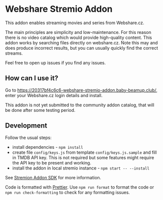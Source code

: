 # Webshare Stremio Addon

This addon enables streaming movies and series from Webshare.cz.

The main principles are simplicity and low-maintenance. For this reason there is no video catalog
which would provide high-quality content. This addon works by searching files directly on
webshare.cz. Note this may and does produce incorrect results, but you can usually quickly find the
correct streams.

Feel free to open up issues if you find any issues.

## How can I use it?

Go to https://20317bf4c6c6-webshare-stremio-addon.baby-beamup.club/, enter your Webshare.cz login
details and install.

This addon is not yet submitted to the community addon catalog, that will be done after some testing
period.

## Development

Follow the usual steps:

- install dependencies - `npm install`
- create file `config/keys.js` from template `config/keys.js.sample` and fill in TMDB API key. This
  is not required but some features might require the API key to be present and working.
- install the addon in local stremio instance - `npm start -- --install`

See [Stremion Addon SDK](https://github.com/Stremio/stremio-addon-sdk) for more information.

Code is formatted with [Prettier](https://prettier.io/docs/install). Use `npm run format` to format
the code or `npm run check-formatting` to check for any formatting issues.
